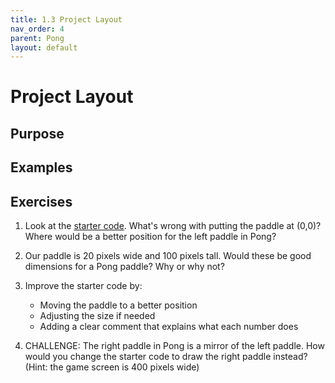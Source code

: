 ```yaml
---
title: 1.3 Project Layout
nav_order: 4
parent: Pong
layout: default
---
```


# Project Layout

## Purpose

## Examples

## Exercises

1. Look at the [starter code](). What's wrong with putting the paddle at (0,0)? Where would be a better position for the left paddle in Pong?

2. Our paddle is 20 pixels wide and 100 pixels tall. Would these be good dimensions for a Pong paddle? Why or why not?

3. Improve the starter code by:

   - Moving the paddle to a better position
   - Adjusting the size if needed
   - Adding a clear comment that explains what each number does

4. CHALLENGE: The right paddle in Pong is a mirror of the left paddle. How would you change the starter code to draw the right paddle instead? (Hint: the game screen is 400 pixels wide)
